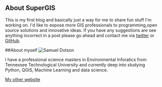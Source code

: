 <!--
.. title: About
.. slug: about
.. date: 2017-12-11 21:45:27 UTC
.. tags: 
.. category: 
.. link: 
.. description: 
.. type: text
-->

## About SuperGIS 
This is my first blog and basically just a way for me to share fun stuff I'm working on. I'd like to expose more GIS professionals to programming,open source solutions and innovative ideas. If you have any suggestions are see anything incorrect in a post please go ahead and contact me via [twitter](https://twitter.com/nostodmas) or [GitHub](https://github.com/samdotson1992). 


##About myself
![Samuel Dotson](/assets/images/selfie "Samuel Dotson")

I have a professional science masters in Environmental Inforatics from Tennessee Technological University and currently deep into studying Python, QGIS, Machine Learning and data science. 

[My other website](https://samdotson1992.github.io)




